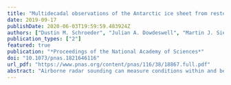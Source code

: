 ```yaml
---
title: "Multidecadal observations of the Antarctic ice sheet from restored analog radar records"
date: 2019-09-17
publishDate: 2020-06-03T19:59:59.483924Z
authors: ["Dustin M. Schroeder", "Julian A. Dowdeswell", "Martin J. Siegert", "Robert G. Bingham", "Winnie Chu", "Emma J. MacKie", "Matthew R. Siegfried", "Katherine I. Vega", "John R. Emmons", "Keith Winstein"]
publication_types: ["2"]
featured: true
publication: "*Proceedings of the National Academy of Sciences*"
doi: "10.1073/pnas.1821646116"
url_pdf: "https://www.pnas.org/content/pnas/116/38/18867.full.pdf"
abstract: "Airborne radar sounding can measure conditions within and beneath polar ice sheets. In Antarctica, most digital radar-sounding data have been collected in the last 2 decades, limiting our ability to understand processes that govern longer-term ice-sheet behavior. Here, we demonstrate how analog radar data collected over 40 y ago in Antarctica can be combined with modern records to quantify multidecadal changes. Specifically, we digitize over 400,000 line kilometers of exploratory Antarctic radar data originally recorded on 35-mm optical film between 1971 and 1979. We leverage the increased geometric and radiometric resolution of our digitization process to show how these data can be used to identify and investigate hydrologic, geologic, and topographic features beneath and within the ice sheet. To highlight their scientific potential, we compare the digitized data with contemporary radar measurements to reveal that the remnant eastern ice shelf of Thwaites Glacier in West Antarctica had thinned between 10 and 33% between 1978 and 2009. We also release the collection of scanned radargrams in their entirety in a persistent public archive along with updated geolocation data for a subset of the data that reduces the mean positioning error from 5 to 2.5 km. Together, these data represent a unique and renewed extensive, multidecadal historical baseline, critical for observing and modeling ice-sheet change on societally relevant timescales."
---
```


